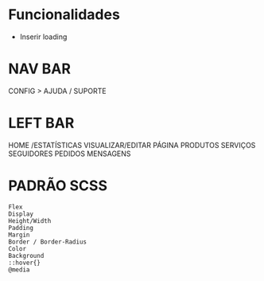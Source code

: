 # Funcionalidades

* Inserir loading



# NAV BAR

CONFIG  > AJUDA / SUPORTE



# LEFT BAR

HOME /ESTATÍSTICAS
VISUALIZAR/EDITAR PÁGINA
PRODUTOS
SERVIÇOS
SEGUIDORES
PEDIDOS
MENSAGENS


# PADRÃO SCSS

    Flex
    Display
    Height/Width
    Padding
    Margin
    Border / Border-Radius    
    Color
    Background
    ::hover{}
    @media
